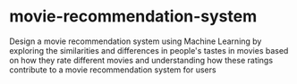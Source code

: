 # movie-recommendation-system
Design a movie recommendation system using Machine Learning by exploring the similarities and differences in people's tastes in movies based on how they rate different movies and understanding how these ratings contribute to a movie recommendation system for users
